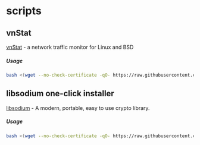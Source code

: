 # scripts

## vnStat

[vnStat](https://github.com/vergoh/vnstat) - a network traffic monitor for Linux and BSD

##### Usage

```bash
bash <(wget --no-check-certificate -qO- https://raw.githubusercontent.com/shirohako/scripts/master/vnstat.sh)
```

## libsodium one-click installer

[libsodium](https://github.com/jedisct1/libsodium) - A modern, portable, easy to use crypto library.

##### Usage

```bash
bash <(wget --no-check-certificate -qO- https://raw.githubusercontent.com/shirohako/scripts/master/libsodium.sh)
```
